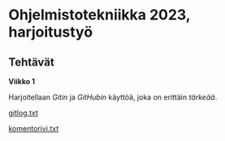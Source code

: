 # Ohjelmistotekniikka 2023, harjoitustyö

## Tehtävät

**Viikko 1**

Harjoitellaan *Gitin* ja *GitHubin* käyttöä, joka on erittäin _tärkeää_.

[gitlog.txt](https://github.com/syrvil/ot-harjoitustyo/tree/master/laskarit/viikko1/gitlog.txt)

[komentorivi.txt](https://github.com/syrvil/ot-harjoitustyo/tree/master/laskarit/viikko1/komentorivi.txt)
